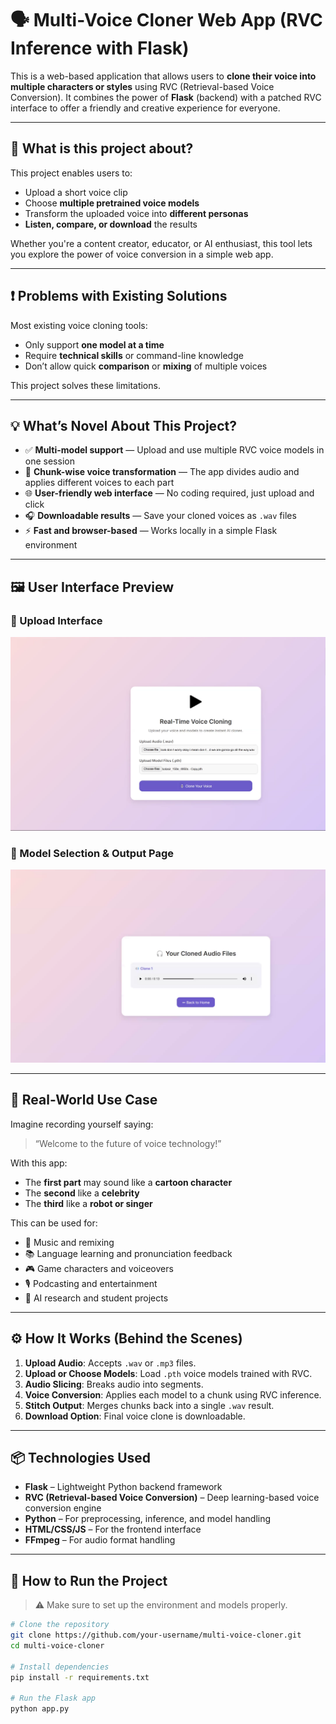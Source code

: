 # 🗣️ Multi-Voice Cloner Web App (RVC Inference with Flask)

This is a web-based application that allows users to **clone their voice into multiple characters or styles** using RVC (Retrieval-based Voice Conversion). It combines the power of **Flask** (backend) with a patched RVC interface to offer a friendly and creative experience for everyone.

---

## 🚀 What is this project about?

This project enables users to:
- Upload a short voice clip
- Choose **multiple pretrained voice models**
- Transform the uploaded voice into **different personas**
- **Listen, compare, or download** the results

Whether you're a content creator, educator, or AI enthusiast, this tool lets you explore the power of voice conversion in a simple web app.

---

## ❗ Problems with Existing Solutions

Most existing voice cloning tools:
- Only support **one model at a time**
- Require **technical skills** or command-line knowledge
- Don’t allow quick **comparison** or **mixing** of multiple voices

This project solves these limitations.

---

## 💡 What’s Novel About This Project?

- ✅ **Multi-model support** — Upload and use multiple RVC voice models in one session  
- 🔁 **Chunk-wise voice transformation** — The app divides audio and applies different voices to each part  
- 🌐 **User-friendly web interface** — No coding required, just upload and click  
- 🎧 **Downloadable results** — Save your cloned voices as `.wav` files  
- ⚡ **Fast and browser-based** — Works locally in a simple Flask environment  

---

## 🖼️ User Interface Preview



### 🔹 Upload Interface
![Upload Interface](Upload_Interface.png)

### 🔹 Model Selection & Output Page
![Model Output](Output_Interface.png)

---

## 🎯 Real-World Use Case

Imagine recording yourself saying:

> “Welcome to the future of voice technology!”

With this app:
- The **first part** may sound like a **cartoon character**
- The **second** like a **celebrity**
- The **third** like a **robot or singer**

This can be used for:
- 🎤 Music and remixing
- 📚 Language learning and pronunciation feedback
- 🎮 Game characters and voiceovers
- 🎙️ Podcasting and entertainment
- 🧪 AI research and student projects

---

## ⚙️ How It Works (Behind the Scenes)

1. **Upload Audio**: Accepts `.wav` or `.mp3` files.
2. **Upload or Choose Models**: Load `.pth` voice models trained with RVC.
3. **Audio Slicing**: Breaks audio into segments.
4. **Voice Conversion**: Applies each model to a chunk using RVC inference.
5. **Stitch Output**: Merges chunks back into a single `.wav` result.
6. **Download Option**: Final voice clone is downloadable.

---

## 📦 Technologies Used

- **Flask** – Lightweight Python backend framework
- **RVC (Retrieval-based Voice Conversion)** – Deep learning-based voice conversion engine
- **Python** – For preprocessing, inference, and model handling
- **HTML/CSS/JS** – For the frontend interface
- **FFmpeg** – For audio format handling

---

## 📝 How to Run the Project

> ⚠️ Make sure to set up the environment and models properly.

```bash
# Clone the repository
git clone https://github.com/your-username/multi-voice-cloner.git
cd multi-voice-cloner

# Install dependencies
pip install -r requirements.txt

# Run the Flask app
python app.py
